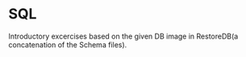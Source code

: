 # SQL

Introductory excercises based on the given DB image in RestoreDB(a concatenation of the Schema files).
